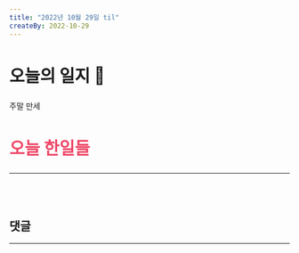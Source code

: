 ```yaml
---
title: "2022년 10월 29일 til"
createBy: 2022-10-29
---
```



##  <h2 style="font-size: 30px">오늘의 일지 🎪</h2>
주말 만세




## <h2 style="color: #ee4867; font-size: 30px">오늘 한일들</h2>
--- 

<br>
<br>

## 댓글
---
<br>

<Comment />
